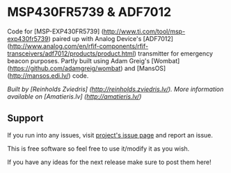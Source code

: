 MSP430FR5739 & ADF7012
======================

Code for [MSP-EXP430FR5739] (http://www.ti.com/tool/msp-exp430fr5739) paired up with Analog Device's [ADF7012] (http://www.analog.com/en/rfif-components/rfif-transceivers/adf7012/products/product.html) transmitter for emergency beacon purposes. Partly built using Adam Greig's [Wombat] (https://github.com/adamgreig/wombat) and [MansOS] (http://mansos.edi.lv/) code.

_Built by [Reinholds Zviedris] (http://reinholds.zviedris.lv/). More information available on [Amatieris.lv] (http://amatieris.lv/)_

Support
-------

If you run into any issues, visit [project's issue page](https://github.com/digiblink/msp430fram-adf/issues) and report an issue.

This is free software so feel free to use it/modify it as you wish.

If you have any ideas for the next release make sure to post them here!

